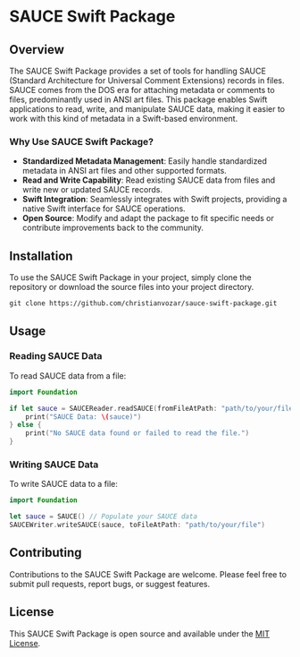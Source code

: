 
# SAUCE Swift Package

## Overview

The SAUCE Swift Package provides a set of tools for handling SAUCE (Standard Architecture for Universal Comment Extensions) records in files. SAUCE comes from the DOS era for attaching metadata or comments to files, predominantly used in ANSI art files. This package enables Swift applications to read, write, and manipulate SAUCE data, making it easier to work with this kind of metadata in a Swift-based environment.

### Why Use SAUCE Swift Package?

- **Standardized Metadata Management**: Easily handle standardized metadata in ANSI art files and other supported formats.
- **Read and Write Capability**: Read existing SAUCE data from files and write new or updated SAUCE records.
- **Swift Integration**: Seamlessly integrates with Swift projects, providing a native Swift interface for SAUCE operations.
- **Open Source**: Modify and adapt the package to fit specific needs or contribute improvements back to the community.

## Installation

To use the SAUCE Swift Package in your project, simply clone the repository or download the source files into your project directory.

```
git clone https://github.com/christianvozar/sauce-swift-package.git
```

## Usage

### Reading SAUCE Data

To read SAUCE data from a file:

```swift
import Foundation

if let sauce = SAUCEReader.readSAUCE(fromFileAtPath: "path/to/your/file") {
    print("SAUCE Data: \(sauce)")
} else {
    print("No SAUCE data found or failed to read the file.")
}
```

### Writing SAUCE Data

To write SAUCE data to a file:

```swift
import Foundation

let sauce = SAUCE() // Populate your SAUCE data
SAUCEWriter.writeSAUCE(sauce, toFileAtPath: "path/to/your/file")
```

## Contributing

Contributions to the SAUCE Swift Package are welcome. Please feel free to submit pull requests, report bugs, or suggest features.

## License

This SAUCE Swift Package is open source and available under the [MIT License](LICENSE).
